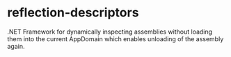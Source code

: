 reflection-descriptors
======================

.NET Framework for dynamically inspecting assemblies without loading them into the current AppDomain which enables unloading of the assembly again.
